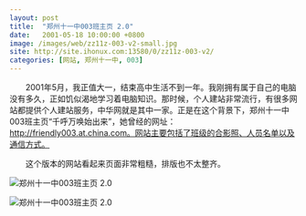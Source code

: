 ```yaml
---
layout: post
title:  "郑州十一中003班主页 2.0"
date:   2001-05-18 10:00:00 +0800
image: /images/web/zz11z-003-v2-small.jpg
site: http://site.ihonux.com:13580/0/zz11z-003-v2/
categories: [网站, 郑州十一中, 003]
---
```


　　2001年5月，我正值大一，结束高中生活不到一年。我刚拥有属于自己的电脑没有多久，正如饥似渴地学习着电脑知识。那时候，个人建站非常流行，有很多网站都提供个人建站服务，中华网就是其中一家。正是在这个背景下，郑州十一中003班主页“千呼万唤始出来”，她曾经的网址：http://friendly003.at.china.com。网站主要包括了班级的合影照、人员名单以及通信方式。

　　这个版本的网站看起来页面非常粗糙，排版也不太整齐。

![郑州十一中003班主页 2.0]({{site.baseurl}}/images/web/郑州十一中003班主页V2.png)

![郑州十一中003班主页 2.0]({{site.baseurl}}/images/web/郑州十一中003班主页V2-2.png)


